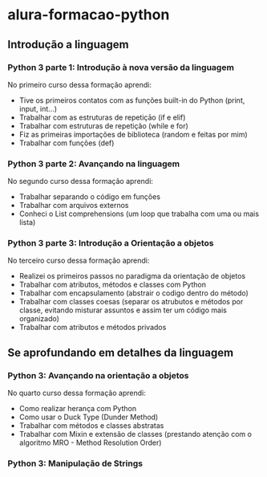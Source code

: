 # alura-formacao-python

## Introdução a linguagem

### Python 3 parte 1: Introdução à nova versão da linguagem

No primeiro curso dessa formação aprendi:
- Tive os primeiros contatos com as funções built-in do Python (print, input, int...)
- Trabalhar com as estruturas de repetiçāo (if e elif)
- Trabalhar com estruturas de repetição (while e for)
- Fiz as primeiras importações de biblioteca (random e feitas por mim)
- Trabalhar com funções (def)

### Python 3 parte 2: Avançando na linguagem

No segundo curso dessa formação aprendi:
- Trabalhar separando o código em funções
- Trabalhar com arquivos externos
- Conheci o List comprehensions (um loop que trabalha com uma ou mais lista)

### Python 3 parte 3: Introdução a Orientação a objetos

No terceiro curso dessa formação aprendi:
- Realizei os primeiros passos no paradigma da orientação de objetos
- Trabalhar com atributos, métodos e classes com Python
- Trabalhar com encapsulamento (abstrair o codigo dentro do método)
- Trabalhar com classes coesas (separar os atrubutos e métodos por classe, evitando misturar assuntos e assim ter um código mais organizado)
- Trabalhar com atributos e métodos privados

## Se aprofundando em detalhes da linguagem

### Python 3: Avançando na orientação a objetos

No quarto curso dessa formação aprendi:
- Como realizar herança com Python
- Como usar o Duck Type (Dunder Method)
- Trabalhar com métodos e classes abstratas
- Trabalhar com Mixin e extensão de classes (prestando atenção com o algoritmo MRO - Method Resolution Order)

### Python 3: Manipulação de Strings
